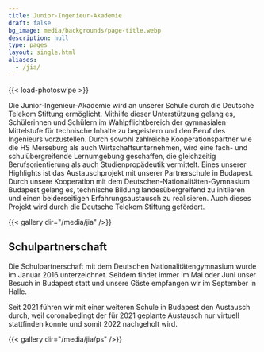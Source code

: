 ```yaml
---
title: Junior-Ingenieur-Akademie
draft: false
bg_image: media/backgrounds/page-title.webp
description: null
type: pages
layout: single.html
aliases:
  - /jia/
---
```

{{< load-photoswipe >}}

Die Junior-Ingenieur-Akademie wird an unserer Schule durch die Deutsche Telekom Stiftung ermöglicht.
Mithilfe dieser Unterstützung gelang es, Schülerinnen und Schülern im Wahlpflichtbereich der gymnasialen
Mittelstufe für technische Inhalte zu begeistern und den Beruf des Ingenieurs vorzustellen. Durch sowohl
zahlreiche Kooperationspartner wie die HS Merseburg als auch Wirtschaftsunternehmen, wird eine fach- und schulübergreifende Lernumgebung geschaffen, die gleichzeitig Berufsorientierung als auch Studienpropädeutik vermittelt. Eines unserer Highlights ist das Austauschprojekt mit unserer Partnerschule in Budapest. Durch unsere Kooperation mit dem Deutschen-Nationalitäten-Gymnasium Budapest gelang es, technische Bildung landesübergreifend zu initiieren und einen beiderseitigen Erfahrungsaustausch zu realisieren. Auch dieses Projekt wird durch die Deutsche Telekom Stiftung gefördert.



{{< gallery dir="/media/jia" />}}



## Schulpartnerschaft

Die Schulpartnerschaft mit dem Deutschen Nationalitätengymnasium wurde im Januar 2016 unterzeichnet.
Seitdem findet immer im Mai oder Juni unser Besuch in Budapest statt und unsere Gäste empfangen wir im September in Halle.

Seit 2021  führen wir mit einer weiteren Schule in Budapest den Austausch durch,
weil coronabedingt der für 2021 geplante Austausch nur virtuell stattfinden konnte und somit 2022 nachgeholt wird.

{{< gallery dir="/media/jia/ps" />}}
